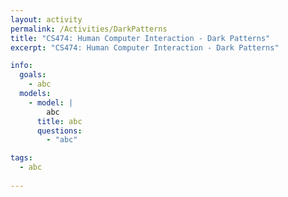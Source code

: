 ```yaml
---
layout: activity
permalink: /Activities/DarkPatterns
title: "CS474: Human Computer Interaction - Dark Patterns"
excerpt: "CS474: Human Computer Interaction - Dark Patterns"

info: 
  goals: 
    - abc
  models:
    - model: |
        abc
      title: abc
      questions:
        - "abc"

tags:
  - abc
  
---
```

